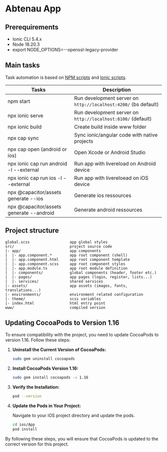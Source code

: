 # Abtenau App

## Prerequirements

- Ionic CLI 5.4.x
- Node 18.20.3
- export NODE_OPTIONS=--openssl-legacy-provider

## Main tasks

Task automation is based on [NPM scripts](https://docs.npmjs.com/misc/scripts) and [Ionic scripts](https://ionicframework.com/docs/cli/).

Tasks                                       | Description
--------------------------------------------|---------------------------------------------------------------------------------------
npm start                                   | Run development server on `http://localhost:4200/` (bs default)
npx ionic serve                             | Run development server on `http://localhost:8100/` (default)
npx ionic build                             | Create build inside www folder
npx cap sync                                | Sync ionic/angular code with native projects
npx cap open (android or ios)               | Open Xcode or Android Studio
npx ionic cap run android -l --external     | Run app with livereload on Android device
npx ionic cap run ios -l --external         | Run app with livereloead on iOS device
npx @capacitor/assets generate --ios        | Generate ios ressources
npx @capacitor/assets generate --android    | Generate android ressources

## Project structure
```
global.scss                  app global styles
src/                         project source code
|- app/                      app components
|  |- app.component.*        app root component (shell)
|  |- app.component.html     app root component template
|  |- app.component.scss     app root component styles
|  |- app.module.ts          app root module definition
|  |- components/            global components (header, footer etc.)
|  |- pages/                 app pages (login, register, lists...)
|  |- services/              shared services
|- assets/                   app assets (images, fonts, translations...)
|- environments/             environment related configuration
|- theme/                    scss variables
|- index.html                html entry point
www/                         compiled version
```

## Updating CocoaPods to Version 1.16

To ensure compatibility with the project, you need to update CocoaPods to version 1.16. Follow these steps:

1. **Uninstall the Current Version of CocoaPods:**

   ```sh
   sudo gem uninstall cocoapods
   ```

2. **Install CocoaPods Version 1.16:**

   ```sh
   sudo gem install cocoapods -v 1.16
   ```

3. **Verify the Installation:**

   ```sh
   pod --version
   ```

4. **Update the Pods in Your Project:**

   Navigate to your iOS project directory and update the pods.
   ```sh
   cd ios/App
   pod install
   ```

By following these steps, you will ensure that CocoaPods is updated to the correct version for this project.